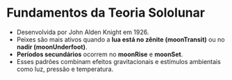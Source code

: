 # Fundamentos da Teoria Sololunar

- Desenvolvida por John Alden Knight em 1926.
- Peixes são mais ativos quando a **lua está no zênite (moonTransit)** ou no **nadir (moonUnderfoot)**.
- **Períodos secundários** ocorrem no **moonRise** e **moonSet**.
- Esses padrões combinam efeitos gravitacionais e estímulos ambientais como luz, pressão e temperatura.
